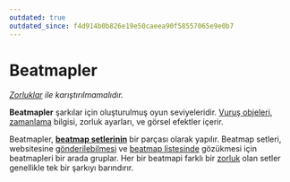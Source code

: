 ```yaml
---
outdated: true
outdated_since: f4d914b0b826e19e50caeea90f58557065e9e0b7
---
```


# Beatmapler

*[Zorluklar](/wiki/Beatmap/Difficulty) ile karıştırılmamalıdır.*

**Beatmapler** şarkılar için oluşturulmuş oyun seviyeleridir. [Vuruş objeleri](/wiki/Hit_object), [zamanlama](/wiki/Beatmap_Editor/Timing) bilgisi, zorluk ayarları, ve görsel efektler içerir.

Beatmapler, **[beatmap setlerinin](Beatmaps)** bir parçası olarak yapılır. Beatmap setleri, websitesine [gönderilebilmesi](/wiki/Submission) ve [beatmap listesinde](https://osu.ppy.sh/beatmapsets) gözükmesi için beatmapleri bir arada gruplar. Her bir beatmapi farklı bir [zorluk](/wiki/Beatmap/Difficulty) olan setler genellikle tek bir şarkıyı barındırır.
